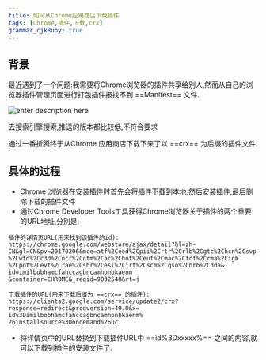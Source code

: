 ```yaml
---
title: 如何从Chrome应用商店下载插件
tags: [Chrome,插件,下载,crx]
grammar_cjkRuby: true
---
```


## 背景

最近遇到了一个问题:我需要将Chrome浏览器的插件共享给别人,然而从自己的浏览器插件管理页面进行打包插件报找不到 ==Manifest== 文件.

![enter description here][1]

去搜索引擎搜索,推送的版本都比较低,不符合要求

通过一番折腾终于从Chrome 应用商店下载下来了以 ==crx== 为后缀的插件文件.

## 具体的过程

- Chrome 浏览器在安装插件时首先会将插件下载到本地,然后安装插件,最后删除下载的插件文件
- 通过Chrome Developer Tools工具获得Chrome浏览器关于插件的两个重要的URL地址,分别是:

```
插件的详情页URL(用来找到该插件的id):
https://chrome.google.com/webstore/ajax/detail?hl=zh-
CN&gl=CN&pv=20170206&mce=atf%2Ceed%2Cpii%2Crtr%2Crlb%2Cgtc%2Chcn%2Csvp
%2Cwtd%2Cc3d%2Cncr%2Cctm%2Cac%2Chot%2Ceuf%2Cmac%2Cfcf%2Crma%2Cigb
%2Cpot%2Cevt%2Crae%2Cshr%2Cesl%2Cirt%2Cscm%2Cqso%2Chrb%2Cdda&
id=imilbobhamcfahccagbncamhpnbkaenm
&container=CHROME&_reqid=9032548&rt=j
```

```
下载插件的URL(用来下载后缀为 ==crx== 的插件):
https://clients2.google.com/service/update2/crx?
response=redirect&prodversion=49.0&x=
id%3Dimilbobhamcfahccagbncamhpnbkaenm%
26installsource%3Dondemand%26uc
```

- 将详情页中的URL替换到下载插件URL中 ==id%3Dxxxxx%== 之间的内容,就可以下载到插件的安装文件了.

  [1]: {{site.baseurl}}/assets/images/Chrome插件管理页面.jpg "Chrome 插件管理界面"
